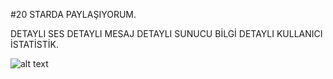 #20 STARDA PAYLAŞIYORUM.

DETAYLI SES
DETAYLI MESAJ
DETAYLI SUNUCU BİLGİ
DETAYLI KULLANICI İSTATİSTİK.

![alt text](https://cdn.discordapp.com/attachments/935489464564846612/936973352512421908/stat_goruntu.png)
